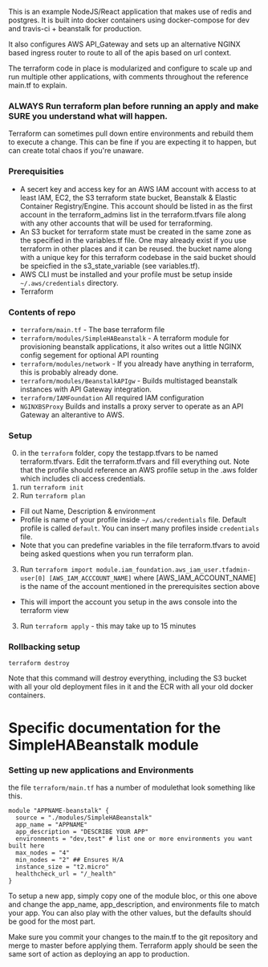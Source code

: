 This is an example NodeJS/React application that makes use of redis and postgres.
It is built into docker containers using docker-compose for dev and travis-ci + beanstalk for production.

It also configures AWS API_Gateway and sets up an alternative NGINX based ingress router to route to all of the apis based on url context.

The terraform code in place is modularized and configure to scale up and run multiple other applications, with comments throughout the reference main.tf to explain.

### ALWAYS Run terraform plan before running an apply and make SURE you understand what will happen.  
Terraform can sometimes pull down entire environments and rebuild them to execute a change.  This can be fine if you are expecting it to happen, but can create total chaos if you're unaware.  

### Prerequisities

- A secert key and access key for an AWS IAM account with access to at least IAM, EC2, the S3 terraform state bucket, Beanstalk & Elastic Container Registry/Engine.  This account should be listed in as the first account in the terraform_admins list in the terraform.tfvars file along with any other accounts that will be used for terraforming.
- An S3 bucket for terraform state must be created in the same zone as the specified in the variables.tf file.  One may already exist if you use terraform in other places and it can be reused.  the bucket name along with a unique key for this terraform codebase in the said bucket should be speicfied in the s3_state_variable (see variables.tf).
- AWS CLI must be installed and  your profile must be setup inside `~/.aws/credentials` directory.
- Terraform

### Contents of repo
 - ```terraform/main.tf``` - The base terraform file
 - ```terraform/modules/SimpleHABeanstalk``` - A terraform module for provisioning beanstalk applications, it also writes out a little NGINX config segement for optional API rounting
 - ```terraform/modules/network``` - If you already have anything in terraform, this is probably already done.
 - ```terraform/modules/BeanstalkAPIgw``` - Builds multistaged beanstalk instances with API Gateway integration.  
-  ```terraform/IAMFoundation``` All required IAM configuration
-  ```NGINXBSProxy``` Builds and installs a proxy server to operate as an API Gateway an alterantive to AWS.


### Setup
0. in the `terraform` folder, copy the testapp.tfvars to be named terraform.tfvars.  Edit the terraform.tfvars and fill everything out.  Note that the profile should reference an AWS profile setup in the .aws folder which includes cli access credentials.
1. run ```terraform init```
2. Run ```terraform plan```
  - Fill out Name, Description & environment
  - Profile is name of your profile inside `~/.aws/credentials` file. Default profile is called `default`. You can insert many profiles inside `credentials` file.
  -  Note that you can predefine variables in the file terraform.tfvars to avoid being asked questions when you run terraform plan.
3. Run ```terraform import module.iam_foundation.aws_iam_user.tfadmin-user[0] [AWS_IAM_ACCCOUNT_NAME]``` where [AWS_IAM_ACCOUNT_NAME] is the name of the account mentioned in the prerequisites section above
  - This will import the account you setup in the aws console into the terraform view
3. Run ```terraform apply``` - this may take up to 15 minutes


### Rollbacking setup
```
terraform destroy
```
Note that this command will destroy everything, including the S3 bucket with all your old deployment files in it and the ECR with all your old docker containers.

# Specific documentation for the SimpleHABeanstalk module
### Setting up new applications and Environments
the file `terraform/main.tf` has a number of modulethat look something like this.

```
module "APPNAME-beanstalk" {
  source = "./modules/SimpleHABeanstalk"
  app_name = "APPNAME"
  app_description = "DESCRIBE YOUR APP"
  environments = "dev,test" # list one or more environments you want built here
  max_nodes = "4"
  min_nodes = "2" ## Ensures H/A
  instance_size = "t2.micro"
  healthcheck_url = "/_health"
}
```

To setup a new app, simply copy one of the module bloc, or this one above and change the app_name, app_description, and environments file to match your app.  You can also play with the other values, but the defaults should be good for the most part.

Make sure you commit your changes to the main.tf to the git repository and merge to master before applying them.  Terraform apply should be seen the same sort of action as deploying an app to production.
